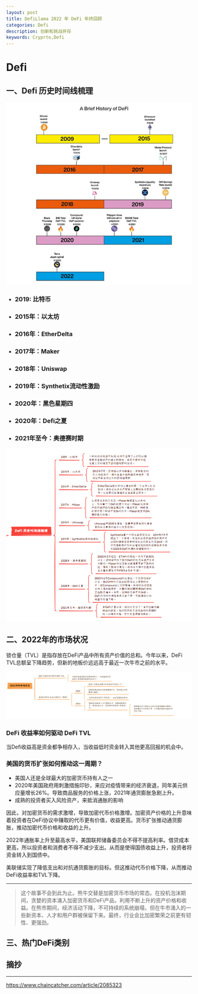 ```yaml
---
layout: post
title: DefiLlama 2022 年 DeFi 年终回顾
categories: Defi
description: 创新和挑战并存
keywords: Cryprto,Defi
---
```

# Defi

>
>
>

## 一、Defi 历史时间线梳理
![时间线梳理图](/images/difi/1672394611571971.jpg
)  

* ### 2019: 比特币  

* ### 2015年：以太坊  

* ### 2016年：EtherDelta  

* ### 2017年：Maker  

* ### 2018年：Uniswap

* ### 2019年：Synthetix流动性激励  

* ### 2020年：黑色星期四

* ### 2020年：Defi之夏

* ### 2021年至今：奥德赛时期

![defi](/images/difi/ec79dda594e8cb21d558b827858f72a.png
)


## 二、2022年的市场状况  
锁仓量（TVL）是指存放在DeFi产品中所有资产价值的总和。今年以来，DeFi TVL总额呈下降趋势，但新的地板价远远高于最近一次牛市之前的水平。    

![defi2](/images/difi/9170a03c6e924f55d9d08cd979d3754.png)

### DeFi 收益率如何驱动 DeFi TVL  

当Defi收益高是资金都争相存入，当收益低时资金转入其他更高回报的机会中。  

### 美国的货币扩张如何推动这一周期？    

* 美国人还是全球最大的加密货币持有人之一
* 2020年美国政府用刺激措施印钞，来应对疫情带来的经济衰退，同年美元供应量增长26%。导致商品服务的价格上涨，2021年通货膨胀急剧上升。
* 成熟的投资者买入风险资产，来抵消通胀的影响

因此，对加密货币的需求激增，导致加密代币价格激增。加密资产价格的上升意味着投资者在DeFi协议中赚取的代币更有价值，收益更高。货币扩张推动通货膨胀，推动加密代币价格和收益的上升。    

2022年通胀率上升至最高水平，美国联邦储备委员会不得不提高利率。借贷成本更高，所以投资者和消费者不得不减少支出。从而是使得国债收益上升，投资者将资金转入到国债中。  

美联储实现了降低支出和对抗通货膨胀的目标。但这推动代币价格下降，从而推动DeFi收益率和TVL下降。 

---
>这个故事不会到此为止。熊牛交替是加密货币市场的常态。在投机泡沫期间，贪婪的资本涌入加密货币和DeFi产品，利用不断上升的资产价格和收益。在熊市期间，经济活动下降，不可持续的系统崩塌，但在牛市涌入的一些新资本、人才和用户群被保留下来。最终，行业会比加密繁荣之前更有韧性、更强劲。  

## 三、热门DeFi类别


## 摘抄
---
https://www.chaincatcher.com/article/2085323